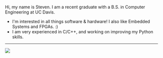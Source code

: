 Hi, my name is Steven. I am a recent graduate with a B.S. in Computer Engineering at UC Davis.

* I'm interested in all things software & hardware! I also like Embedded Systems and FPGAs. :)
* I am very experienced in C/C++, and working on improving my Python skills.


<hr>

![](https://komarev.com/ghpvc/?username=heyitzsteve&style=flat-square)

<!--
**HeyItzSteve/heyitzsteve** is a ✨ _special_ ✨ repository because its `README.md` (this file) appears on your GitHub profile.

Here are some ideas to get you started:

- 🔭 I’m currently working on ...
- 🌱 I’m currently learning ...
- 👯 I’m looking to collaborate on ...
- 🤔 I’m looking for help with ...
- 💬 Ask me about ...
- 📫 How to reach me: ...
- 😄 Pronouns: ...
- ⚡ Fun fact: ...
-->
